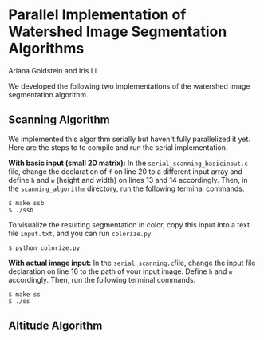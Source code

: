 # Parallel Implementation of Watershed Image Segmentation Algorithms
Ariana Goldstein and Iris Li


We developed the following two implementations of the watershed image segmentation algorithm.

## Scanning Algorithm
We implemented this algorithm serially but haven't fully parallelized it yet. Here are the steps to to compile and run the serial implementation.

**With basic input (small 2D matrix):** In the `serial_scanning_basicinput.c` file, change the declaration of `f` on line 20 to a different input array and define `h` and `w` (height and width) on lines 13 and 14 accordingly. Then, in the `scanning_algorithm` directory, run the following terminal commands.
```
$ make ssb
$ ./ssb
```
To visualize the resulting segmentation in color, copy this input into a text file `input.txt`, and you can run `colorize.py`.
```
$ python colorize.py
```

**With actual image input:** In the `serial_scanning.c`file, change the input file declaration on line 16 to the path of your input image. Define `h` and `w` accordingly. Then, run the following terminal commands.
```
$ make ss
$ ./ss
```


## Altitude Algorithm